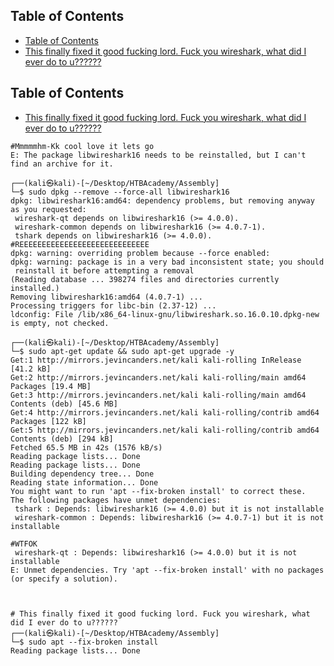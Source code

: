 ## Table of Contents

  - [Table of Contents](#Table\of\Contents)
- [This finally fixed it good fucking lord. Fuck you wireshark, what did I ever do to u??????](#this\finally\fixed\it\good\fucking\lord.\fuck\you\wireshark,\what\did\i\ever\do\to\u??????)

## Table of Contents

- [This finally fixed it good fucking lord. Fuck you wireshark, what did I ever do to u??????](#this\finally\fixed\it\good\fucking\lord.\fuck\you\wireshark,\what\did\i\ever\do\to\u??????)

```
#Mmmmmhm-Kk cool love it lets go
E: The package libwireshark16 needs to be reinstalled, but I can't find an archive for it.
                                                          
┌──(kali㉿kali)-[~/Desktop/HTBAcademy/Assembly]
└─$ sudo dpkg --remove --force-all libwireshark16
dpkg: libwireshark16:amd64: dependency problems, but removing anyway as you requested:
 wireshark-qt depends on libwireshark16 (>= 4.0.0).
 wireshark-common depends on libwireshark16 (>= 4.0.7-1).
 tshark depends on libwireshark16 (>= 4.0.0).
#REEEEEEEEEEEEEEEEEEEEEEEEEEEEE
dpkg: warning: overriding problem because --force enabled:
dpkg: warning: package is in a very bad inconsistent state; you should
 reinstall it before attempting a removal
(Reading database ... 398274 files and directories currently installed.)
Removing libwireshark16:amd64 (4.0.7-1) ...
Processing triggers for libc-bin (2.37-12) ...
ldconfig: File /lib/x86_64-linux-gnu/libwireshark.so.16.0.10.dpkg-new is empty, not checked.
                                                          
┌──(kali㉿kali)-[~/Desktop/HTBAcademy/Assembly]
└─$ sudo apt-get update && sudo apt-get upgrade -y
Get:1 http://mirrors.jevincanders.net/kali kali-rolling InRelease [41.2 kB]
Get:2 http://mirrors.jevincanders.net/kali kali-rolling/main amd64 Packages [19.4 MB]
Get:3 http://mirrors.jevincanders.net/kali kali-rolling/main amd64 Contents (deb) [45.6 MB]
Get:4 http://mirrors.jevincanders.net/kali kali-rolling/contrib amd64 Packages [122 kB]
Get:5 http://mirrors.jevincanders.net/kali kali-rolling/contrib amd64 Contents (deb) [294 kB]
Fetched 65.5 MB in 42s (1576 kB/s)                       
Reading package lists... Done
Reading package lists... Done
Building dependency tree... Done
Reading state information... Done
You might want to run 'apt --fix-broken install' to correct these.
The following packages have unmet dependencies:
 tshark : Depends: libwireshark16 (>= 4.0.0) but it is not installable
 wireshark-common : Depends: libwireshark16 (>= 4.0.7-1) but it is not installable

#WTFOK
 wireshark-qt : Depends: libwireshark16 (>= 4.0.0) but it is not installable
E: Unmet dependencies. Try 'apt --fix-broken install' with no packages (or specify a solution).
                                                          


# This finally fixed it good fucking lord. Fuck you wireshark, what did I ever do to u??????
┌──(kali㉿kali)-[~/Desktop/HTBAcademy/Assembly]
└─$ sudo apt --fix-broken install                 
Reading package lists... Done

```